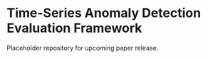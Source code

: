# Time-Series Anomaly Detection Evaluation Framework

Placeholder repository for upcoming paper release.
